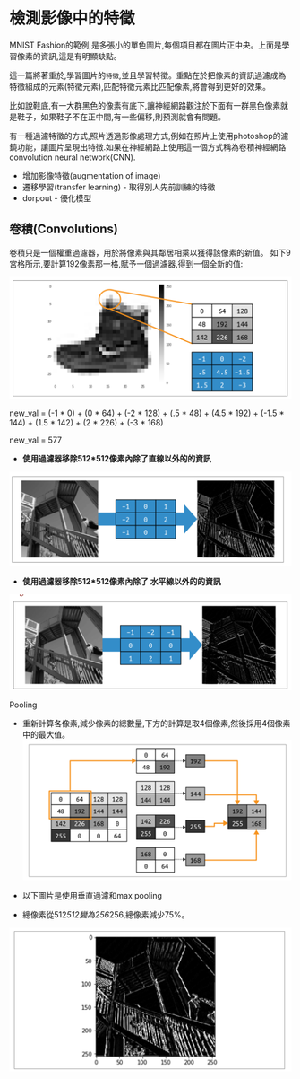# 檢測影像中的特徵
MNIST Fashion的範例,是多張小的單色圖片,每個項目都在圖片正中央。上面是學習像素的資訊,這是有明顯缺點。

這一篇將著重於,學習圖片的`特徵`,並且學習特徵。重點在於把像素的資訊過濾成為特徵組成的元素(特徵元素),匹配特徵元素比匹配像素,將會得到更好的效果。

比如說鞋底,有一大群黑色的像素有底下,讓神經網路觀注於下面有一群黑色像素就是鞋子，如果鞋子不在正中間,有一些偏移,則預測就會有問題。

有一種過濾特徵的方式,照片透過影像處理方式,例如在照片上使用photoshop的濾鏡功能，讓圖片呈現出特徵.如果在神經網路上使用這一個方式稱為卷積神經網路convolution neural network(CNN).

- 增加影像特徵(augmentation of image)
- 遷移學習(transfer learning) - 取得別人先前訓練的特徵
- dorpout - 優化模型

## 卷積(Convolutions)
卷積只是一個權重過濾器，用於將像素與其鄰居相乘以獲得該像素的新值。
如下9宮格所示,要計算192像素那一格,賦予一個過濾器,得到一個全新的值:

![](./images/pic1.png)

new_val = (-1 * 0) + (0 * 64) + (-2 * 128) +
(.5 * 48) + (4.5 * 192) + (-1.5 * 144) +
(1.5 * 142) + (2 * 226) + (-3 * 168)

new_val = 577

- **使用過濾器移除512*512像素內除了直線以外的的資訊**

![](./images/pic2.png)

- **使用過濾器移除512*512像素內除了 水平線以外的的資訊**

![](./images/pic3.png)


Pooling
- 重新計算各像素,減少像素的總數量,下方的計算是取4個像素,然後採用4個像素中的最大值。
![](./images/pic4.png)


- 以下圖片是使用垂直過濾和max pooling
- 總像素從512*512變為256*256,總像素減少75%。


![](./images/pic5.png)